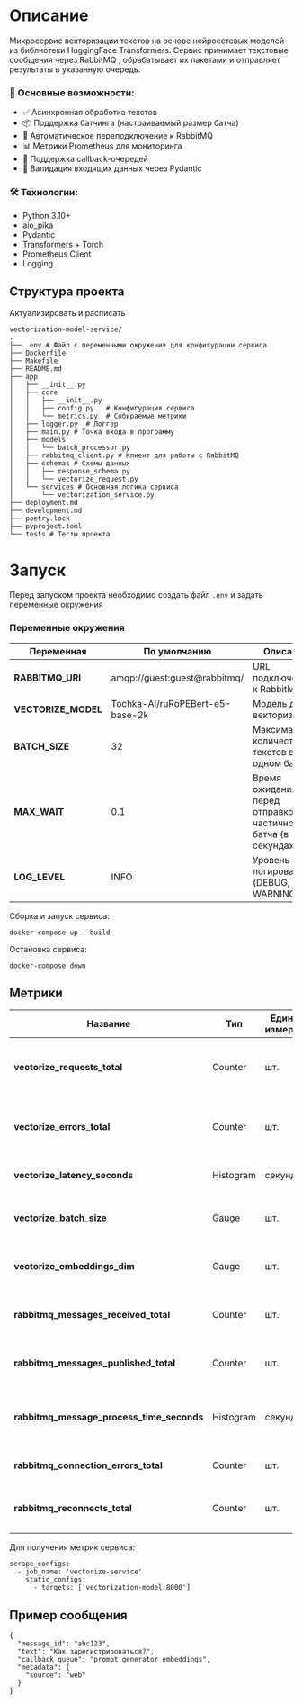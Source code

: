 # Описание

Микросервис векторизации текстов на основе нейросетевых моделей из библиотеки HuggingFace Transformers.
Сервис принимает текстовые сообщения через RabbitMQ , обрабатывает их пакетами и отправляет результаты в указанную очередь.

### 📌 Основные возможности:
- ✅ Асинхронная обработка текстов
- 📦 Поддержка батчинга (настраиваемый размер батча)
- 🔄 Автоматическое переподключение к RabbitMQ
- 📊 Метрики Prometheus для мониторинга
- 🔁 Поддержка callback-очередей
- 🧾 Валидация входящих данных через Pydantic

### 🛠 Технологии:
- Python 3.10+
- aio_pika
- Pydantic
- Transformers + Torch
- Prometheus Client
- Logging

## Структура проекта

Актуализировать и расписать
```
vectorization-model-service/
.
├── .env # Файл с переменными окружения для конфигурации сервиса
├── Dockerfile
├── Makefile
├── README.md 
├── app
│   ├── __init__.py
│   ├── core
│   │   ├── __init__.py
│   │   ├── config.py   # Конфигурация сервиса
│   │   └── metrics.py  # Собираемые метрики
│   ├── logger.py  # Логгер
│   ├── main.py # Точка входа в программу
│   ├── models
│   │   └── batch_processor.py
│   ├── rabbitmq_client.py # Клиент для работы с RabbitMQ
│   ├── schemas # Схемы данных
│   │   ├── response_schema.py
│   │   └── vectorize_request.py
│   └── services # Основная логика сервиса
│       └── vectorization_service.py
├── deployment.md
├── development.md
├── poetry.lock
├── pyproject.toml
└── tests # Тесты проекта
```

# Запуск

Перед запуском проекта необходимо создать файл `.env` и задать переменные окружения

### Переменные окружения

|Переменная|По умолчанию|Описание
|----------|----------|----------|
|**RABBITMQ_URI**|amqp://guest:guest@rabbitmq/|URL подключения к RabbitMQ|
|**VECTORIZE_MODEL**|Tochka-AI/ruRoPEBert-e5-base-2k|Модель для векторизации|
|**BATCH_SIZE**|32|Максимальное количество текстов в одном батче|
|**MAX_WAIT**|0.1|Время ожидания перед отправкой частичного батча (в секундах)
|**LOG_LEVEL**|INFO|Уровень логирования (DEBUG, INFO, WARNING)|

Сборка и запуск сервиса:
```
docker-compose up --build
```

Остановка сервиса:
```
docker-compose down
```

## Метрики

|Название|Тип|Единица измерения|Описание|
|-----------------|-----------------|-----------------|-----------------|
|**vectorize_requests_total**|Counter|шт.|Общее количество обработанных запросов на векторизацию|
|**vectorize_errors_total**|Counter|шт.|Количество ошибок при векторизации (валидация, модель и т.д.)|
|**vectorize_latency_seconds**|Histogram|секунды|Время обработки одного батча текстов|
|**vectorize_batch_size**|Gauge|шт.|Размер текущего батча перед отправкой на обработку|
|**vectorize_embeddings_dim**|Gauge|шт.|Размерность эмбеддингов (например, 768 для BERT)|
|**rabbitmq_messages_received_total**|Counter|шт.|Количество сообщений, полученных из RabbitMQ|
|**rabbitmq_messages_published_total**|Counter|шт.|Количество сообщений, отправленных в очередь RabbitMQ|
|**rabbitmq_message_process_time_seconds**|Histogram|секунды|Время обработки одного сообщения от получения до отправки ответа|
|**rabbitmq_connection_errors_total**|Counter|шт.|Число ошибок подключения к RabbitMQ|
|**rabbitmq_reconnects_total**|Counter|шт.|Количество успешных переподключений к RabbitMQ|

Для получения метрик сервиса:
```
scrape_configs:
  - job_name: 'vectorize-service'
    static_configs:
      - targets: ['vectorization-model:8000']
```


## Пример сообщения

```
{
  "message_id": "abc123",
  "text": "Как зарегистрироваться?",
  "callback_queue": "prompt_generator_embeddings",
  "metadata": {
    "source": "web"
  }
}
```